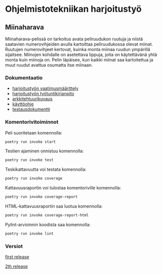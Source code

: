# Ohjelmistotekniikan harjoitustyö
## Miinaharava
Miinaharava-pelissä on tarkoitus avata peliruudukon ruutuja ja niistä saatavien numerovihjeiden avulla kartoittaa peliruudukossa olevat miinat. Ruutujen numerovihjeet kertovat, kuinka monta miinaa ruudun ympärillä sijaitsee. Miinojen kohdalle on asetettava lippuja, joita on käytettävänä yhtä monta kuin miinoja on. Pelin läpäisee, kun kaikki miinat saa kartoitettua ja muut ruudut avattua osumatta itse miinaan.

### Dokumentaatio
* [harjoitustyön vaatimusmäärittely](https://github.com/J-Uhero/ot-harjoitustyo/blob/master/dokumentaatio/vaatimusmaarittely.md)
* [harjoitustyön työtuntikirjanpito](https://github.com/J-Uhero/ot-harjoitustyo/blob/master/dokumentaatio/tyoaikakirjanpito.md)
* [arkkitehtuurikuvaus](https://github.com/J-Uhero/ot-harjoitustyo/blob/master/dokumentaatio/arkkitehtuuri.md)
* [käyttöohje](https://github.com/J-Uhero/ot-harjoitustyo/blob/master/dokumentaatio/kayttoohje.md)
* [testausdokumentti](https://github.com/J-Uhero/ot-harjoitustyo/blob/master/dokumentaatio/testikattavuus.md)

### Komentorivitoiminnot

Peli suoritetaan komennolla:
```bash
poetry run invoke start
```
Testien ajaminen onnistuu komennolla:
```bash
poetry run invoke test
```
Teskikattavuutta voi testata komennolla:
```bash
poetry run invoke coverage
```
Kattavuusraportin voi tulostaa komentoriville komennolla:
```bash
poetry run invoke coverage-report
```
HTML-kattavuusraportin saa luotua komennolla:
```bash
poetry run invoke coverage-report-html
```
Pylint-arvioinnin koodista saa komennolla:
```bash
poetry run invoke lint
```

### Versiot
[first release](https://github.com/J-Uhero/ot-harjoitustyo/releases/tag/viikko5)

[2th release](https://github.com/J-Uhero/ot-harjoitustyo/releases/tag/viikko6)
